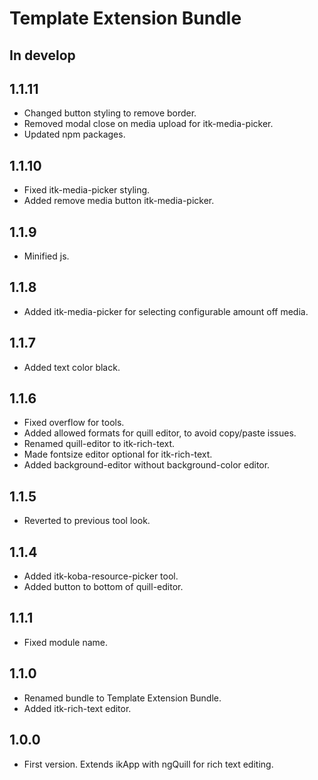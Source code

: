 # Template Extension Bundle

## In develop

## 1.1.11

* Changed button styling to remove border.
* Removed modal close on media upload for itk-media-picker.
* Updated npm packages.

## 1.1.10

* Fixed itk-media-picker styling.
* Added remove media button itk-media-picker.

## 1.1.9

* Minified js.

## 1.1.8

* Added itk-media-picker for selecting configurable amount off media.

## 1.1.7

* Added text color black.

## 1.1.6

* Fixed overflow for tools.
* Added allowed formats for quill editor, to avoid copy/paste issues.
* Renamed quill-editor to itk-rich-text.
* Made fontsize editor optional for itk-rich-text.
* Added background-editor without background-color editor.

## 1.1.5

* Reverted to previous tool look.

## 1.1.4

* Added itk-koba-resource-picker tool.
* Added button to bottom of quill-editor.

## 1.1.1

* Fixed module name.

## 1.1.0

* Renamed bundle to Template Extension Bundle.
* Added itk-rich-text editor.

## 1.0.0

* First version. Extends ikApp with ngQuill for rich text editing.
